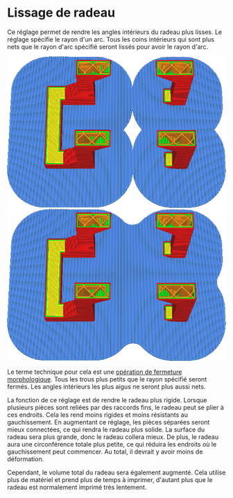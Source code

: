 Lissage de radeau
====
Ce réglage permet de rendre les angles intérieurs du radeau plus lisses. Le réglage spécifie le rayon d'un arc. Tous les coins intérieurs qui sont plus nets que le rayon d'arc spécifié seront lissés pour avoir le rayon d'arc.

![Pas de lissage](../../../articles/images/raft_smoothing_0mm.png)
![Rayon de 5mm](../../../articles/images/raft_smoothing_5mm.png)

Le terme technique pour cela est une [opération de fermeture morphologique](https://en.wikipedia.org/wiki/Closing_\(morphology\)). Tous les trous plus petits que le rayon spécifié seront fermés. Les angles intérieurs les plus aigus ne seront plus aussi nets.

La fonction de ce réglage est de rendre le radeau plus rigide. Lorsque plusieurs pièces sont reliées par des raccords fins, le radeau peut se plier à ces endroits. Cela les rend moins rigides et moins résistants au gauchissement. En augmentant ce réglage, les pièces séparées seront mieux connectées, ce qui rendra le radeau plus solide. La surface du radeau sera plus grande, donc le radeau collera mieux. De plus, le radeau aura une circonférence totale plus petite, ce qui réduira les endroits où le gauchissement peut commencer. Au total, il devrait y avoir moins de déformation.

Cependant, le volume total du radeau sera également augmenté. Cela utilise plus de matériel et prend plus de temps à imprimer, d'autant plus que le radeau est normalement imprimé très lentement.
